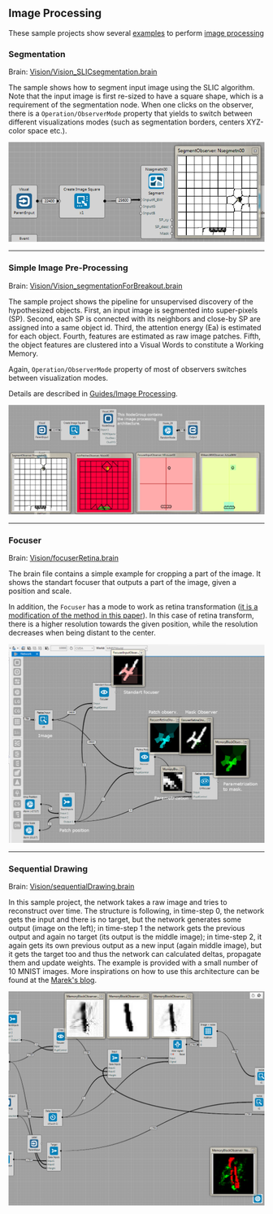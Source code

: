 ## Image Processing

These sample projects show several [examples](https://github.com/GoodAI/BrainSimulatorSampleProjects/tree/master/Vision) to perform [image processing](../guides/improc.md)

### Segmentation
Brain: [Vision/Vision_SLICsegmentation.brain](https://github.com/GoodAI/BrainSimulatorSampleProjects/blob/master/Vision/Vision_SLICsegmentation.brain)

The sample shows how to segment input image using the SLIC algorithm. Note that the input image is first re-sized to have a square shape, which is a requirement of the segmentation node. When one clicks on the observer, there is a `Operation/ObserverMode` property that yields to switch between different visualizations modes (such as segmentation borders, centers XYZ-color space etc.).

![](../img/vision_ex_SLIC.PNG)

---

### Simple Image Pre-Processing

Brain: [Vision/Vision_segmentationForBreakout.brain](https://github.com/GoodAI/BrainSimulatorSampleProjects/blob/master/Vision/Vision_segmentationForBreakout.brain)

The sample project shows the pipeline for unsupervised discovery of the hypothesized objects. First, an input image is segmented into super-pixels (SP). Second, each SP is connected with its neighbors and close-by SP are assigned into a same object id. Third, the attention energy (Ea) is estimated for each object. Fourth, features are estimated as raw image patches. Fifth, the object features are clustered into a Visual Words to constitute a Working Memory.

Again, `Operation/ObserverMode` property of most of observers switches between visualization modes.

Details are described in [Guides/Image Processing](../guides/improc.md).

![](../img/vision_ex_pong.PNG)


---

### Focuser
Brain: [Vision/focuserRetina.brain](https://github.com/GoodAI/BrainSimulatorSampleProjects/blob/master/Vision/focuserRetina.brain)

The brain file contains a simple example for cropping a part of the image. It shows the standart focuser that outputs a part of the image, given a position and scale.

In addition, the `Focuser` has a mode to work as retina transformation ([it is a modification of the method in this paper](http://papers.nips.cc/paper/4089-learning-to-combine-foveal-glimpses-with-a-third-order-boltzmann-machine.pdf)). In this case of retina transform, there is a higher resolution towards the given position, while the resolution decreases when being distant to the center.

![](../img/retinaFocuser_for_manual.png)


---

### Sequential Drawing
Brain: [Vision/sequentialDrawing.brain](https://github.com/GoodAI/BrainSimulatorSampleProjects/blob/master/Vision/sequentialDrawing.brain)

In this sample project, the network takes a raw image and tries to reconstruct over time. The structure is following, in time-step 0, the network gets the input and there is no target, but the network generates some output (image on the left); in time-step 1 the network gets the previous output and again no target (its output is the middle image); in time-step 2, it again gets its own previous output as a new input (again middle image), but it gets the target too and thus the network can calculated deltas, propagate them and update weights. The example is provided with a small number of 10 MNIST images. More inspirations on how to use this architecture can be found at the [Marek's blog](http://blog.marekrosa.org/2015/09/another-goodai-milestone-attention_16.html).


![](../img/DrawFaces.PNG)
